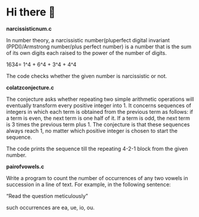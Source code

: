 # Hi there 👋


**narcissisticnum.c**

In number theory, a narcissistic number(pluperfect digital invariant (PPDI)/Armstrong number/plus perfect number) is a number that is the sum of its own digits each raised to the power of the number of digits.

1634= 1^4 + 6^4 + 3^4 + 4^4

The code checks whether the given number is narcissistic or not.



__colatzconjecture.c__

The conjecture asks whether repeating two simple arithmetic operations will eventually transform every positive integer into 1. It concerns sequences of integers in which each term is obtained from the previous term as follows: if a term is even, the next term is one half of it. If a term is odd, the next term is 3 times the previous term plus 1. The conjecture is that these sequences always reach 1, no matter which positive integer is chosen to start the sequence.

The code prints the sequence till the repeating 4-2-1 block from the given number.


**pairofvowels.c**

Write a program to count the number of occurrences of any two vowels in succession in a line of text. For example, in the following sentence:

“Read the question meticulously”

such occurrences are ea, ue, io, ou.
